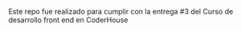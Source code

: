 Este repo fue realizado para cumplir con la entrega #3 
 del Curso de desarrollo front end en CoderHouse
 
